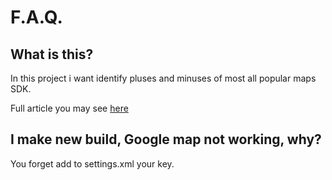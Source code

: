 <h1> F.A.Q. </h1>

<h2> What is this? </h2>

In this project i want identify pluses and minuses of most all popular maps SDK.

Full article you may see <a href=http://kvirair.blogspot.ru/2013/11/android-compare-popular-maps-sdk-google.html>here</a>

<h2> I make new build, Google map not working, why? </h2>

You forget add to settings.xml your key.